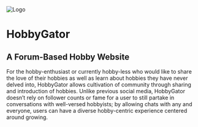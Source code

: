 ![Logo](https://github.com/aelawsons/HobbyGator/assets/93962200/43f1b9f6-0de8-44d9-bc6e-c5584b85f27b)
# HobbyGator
## A Forum-Based Hobby Website
For the hobby-enthusiast or currently hobby-less who would like to share the love of their hobbies as well as learn about hobbies they have never delved into, HobbyGator allows cultivation of community through sharing and introduction of hobbies. Unlike previous social media, HobbyGator doesn’t rely on follower counts or fame for a user to still partake in conversations with well-versed hobbyists; by allowing chats with any and everyone, users can have a diverse hobby-centric experience centered around growing.
